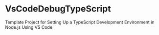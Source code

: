# VsCodeDebugTypeScript
Template Project for Setting Up a TypeScript Development Environment in Node.js Using VS Code
